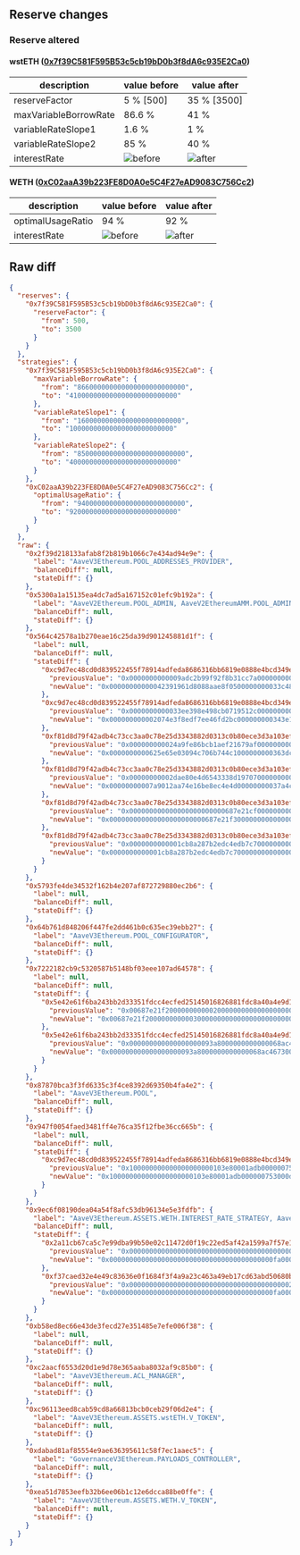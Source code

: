 ## Reserve changes

### Reserve altered

#### wstETH ([0x7f39C581F595B53c5cb19bD0b3f8dA6c935E2Ca0](https://etherscan.io/address/0x7f39C581F595B53c5cb19bD0b3f8dA6c935E2Ca0))

| description | value before | value after |
| --- | --- | --- |
| reserveFactor | 5 % [500] | 35 % [3500] |
| maxVariableBorrowRate | 86.6 % | 41 % |
| variableRateSlope1 | 1.6 % | 1 % |
| variableRateSlope2 | 85 % | 40 % |
| interestRate | ![before](https://dash.onaave.com/api/static?variableRateSlope1=16000000000000000000000000&variableRateSlope2=850000000000000000000000000&optimalUsageRatio=800000000000000000000000000&baseVariableBorrowRate=0&maxVariableBorrowRate=866000000000000000000000000) | ![after](https://dash.onaave.com/api/static?variableRateSlope1=10000000000000000000000000&variableRateSlope2=400000000000000000000000000&optimalUsageRatio=800000000000000000000000000&baseVariableBorrowRate=0&maxVariableBorrowRate=410000000000000000000000000) |

#### WETH ([0xC02aaA39b223FE8D0A0e5C4F27eAD9083C756Cc2](https://etherscan.io/address/0xC02aaA39b223FE8D0A0e5C4F27eAD9083C756Cc2))

| description | value before | value after |
| --- | --- | --- |
| optimalUsageRatio | 94 % | 92 % |
| interestRate | ![before](https://dash.onaave.com/api/static?variableRateSlope1=27000000000000000000000000&variableRateSlope2=400000000000000000000000000&optimalUsageRatio=940000000000000000000000000&baseVariableBorrowRate=0&maxVariableBorrowRate=427000000000000000000000000) | ![after](https://dash.onaave.com/api/static?variableRateSlope1=27000000000000000000000000&variableRateSlope2=400000000000000000000000000&optimalUsageRatio=920000000000000000000000000&baseVariableBorrowRate=0&maxVariableBorrowRate=427000000000000000000000000) |

## Raw diff

```json
{
  "reserves": {
    "0x7f39C581F595B53c5cb19bD0b3f8dA6c935E2Ca0": {
      "reserveFactor": {
        "from": 500,
        "to": 3500
      }
    }
  },
  "strategies": {
    "0x7f39C581F595B53c5cb19bD0b3f8dA6c935E2Ca0": {
      "maxVariableBorrowRate": {
        "from": "866000000000000000000000000",
        "to": "410000000000000000000000000"
      },
      "variableRateSlope1": {
        "from": "16000000000000000000000000",
        "to": "10000000000000000000000000"
      },
      "variableRateSlope2": {
        "from": "850000000000000000000000000",
        "to": "400000000000000000000000000"
      }
    },
    "0xC02aaA39b223FE8D0A0e5C4F27eAD9083C756Cc2": {
      "optimalUsageRatio": {
        "from": "940000000000000000000000000",
        "to": "920000000000000000000000000"
      }
    }
  },
  "raw": {
    "0x2f39d218133afab8f2b819b1066c7e434ad94e9e": {
      "label": "AaveV3Ethereum.POOL_ADDRESSES_PROVIDER",
      "balanceDiff": null,
      "stateDiff": {}
    },
    "0x5300a1a15135ea4dc7ad5a167152c01efc9b192a": {
      "label": "AaveV2Ethereum.POOL_ADMIN, AaveV2EthereumAMM.POOL_ADMIN, AaveV3Ethereum.ACL_ADMIN, AaveV3EthereumEtherFi.ACL_ADMIN, AaveV3EthereumLido.ACL_ADMIN, GovernanceV3Ethereum.EXECUTOR_LVL_1",
      "balanceDiff": null,
      "stateDiff": {}
    },
    "0x564c42578a1b270eae16c25da39d901245881d1f": {
      "label": null,
      "balanceDiff": null,
      "stateDiff": {
        "0xc9d7ec48cd0d839522455f78914adfeda8686316bb6819e0888e4bcd349e01b3": {
          "previousValue": "0x0000000000009adc2b99f92f8b31cc7a00000000033c481aa41e9356b0beafd6",
          "newValue": "0x00000000000042391961d8088aae8f0500000000033c481aa41e9356b0beafd6"
        },
        "0xc9d7ec48cd0d839522455f78914adfeda8686316bb6819e0888e4bcd349e01b4": {
          "previousValue": "0x0000000000033ee398e498cb0719512c000000000343e1f71b0e9af814c2257f",
          "newValue": "0x000000000002074e3f8edf7ee46fd2bc000000000343e1f71b0e9af814c2257f"
        },
        "0xf81d8d79f42adb4c73cc3aa0c78e25d3343882d0313c0b80ece3d3a103ef1ec0": {
          "previousValue": "0x000000000024a9fe86bcb1aef21679af000000000363dc9783795e1b48c1e838",
          "newValue": "0x0000000000625e65e03094c706b744c1000000000363dc9a6433586919cbc50a"
        },
        "0xf81d8d79f42adb4c73cc3aa0c78e25d3343882d0313c0b80ece3d3a103ef1ec1": {
          "previousValue": "0x00000000002dae80e4d6543338d1970700000000037a4c443bc1f479e3360846",
          "newValue": "0x00000000007a9012aa74e16be8ec4e4d00000000037a4c47e96a16f88c7a6685"
        },
        "0xf81d8d79f42adb4c73cc3aa0c78e25d3343882d0313c0b80ece3d3a103ef1ec2": {
          "previousValue": "0x000000000000000000000000687e21cf000000000000000000007130241f9be0",
          "newValue": "0x000000000000000000000000687e21f3000000000000000000007130241f9be0"
        },
        "0xf81d8d79f42adb4c73cc3aa0c78e25d3343882d0313c0b80ece3d3a103ef1ec7": {
          "previousValue": "0x0000000000001cb8a287b2edc4edb7c70000000000000002fa209b674edecfa7",
          "newValue": "0x0000000000001cb8a287b2edc4edb7c70000000000000002fa6a25119775e13e"
        }
      }
    },
    "0x5793fe4de34532f162b4e207af872729880ec2b6": {
      "label": null,
      "balanceDiff": null,
      "stateDiff": {}
    },
    "0x64b761d848206f447fe2dd461b0c635ec39ebb27": {
      "label": "AaveV3Ethereum.POOL_CONFIGURATOR",
      "balanceDiff": null,
      "stateDiff": {}
    },
    "0x7222182cb9c5320587b5148bf03eee107ad64578": {
      "label": null,
      "balanceDiff": null,
      "stateDiff": {
        "0x5e42e61f6ba243bb2d33351fdcc4ecfed25145016826881fdc8a40a4e9d16a26": {
          "previousValue": "0x00687e21f2000000000002000000000000000000000000000000000000000000",
          "newValue": "0x00687e21f2000000000003000000000000000000000000000000000000000000"
        },
        "0x5e42e61f6ba243bb2d33351fdcc4ecfed25145016826881fdc8a40a4e9d16a27": {
          "previousValue": "0x000000000000000000093a8000000000000068ac467300000000000000000000",
          "newValue": "0x000000000000000000093a8000000000000068ac4673000000000000687e21f3"
        }
      }
    },
    "0x87870bca3f3fd6335c3f4ce8392d69350b4fa4e2": {
      "label": "AaveV3Ethereum.POOL",
      "balanceDiff": null,
      "stateDiff": {}
    },
    "0x947f0054faed3481ff4e76ca35f12fbe36cc665b": {
      "label": null,
      "balanceDiff": null,
      "stateDiff": {
        "0xc9d7ec48cd0d839522455f78914adfeda8686316bb6819e0888e4bcd349e01b2": {
          "previousValue": "0x100000000000000000000103e80001adb0000007530001f4851229681fa41eaa",
          "newValue": "0x100000000000000000000103e80001adb000000753000dac851229681fa41eaa"
        }
      }
    },
    "0x9ec6f08190dea04a54f8afc53db96134e5e3fdfb": {
      "label": "AaveV3Ethereum.ASSETS.WETH.INTEREST_RATE_STRATEGY, AaveV3Ethereum.ASSETS.wstETH.INTEREST_RATE_STRATEGY, AaveV3Ethereum.ASSETS.WBTC.INTEREST_RATE_STRATEGY, AaveV3Ethereum.ASSETS.USDC.INTEREST_RATE_STRATEGY, AaveV3Ethereum.ASSETS.DAI.INTEREST_RATE_STRATEGY, AaveV3Ethereum.ASSETS.LINK.INTEREST_RATE_STRATEGY, AaveV3Ethereum.ASSETS.AAVE.INTEREST_RATE_STRATEGY, AaveV3Ethereum.ASSETS.cbETH.INTEREST_RATE_STRATEGY, AaveV3Ethereum.ASSETS.USDT.INTEREST_RATE_STRATEGY, AaveV3Ethereum.ASSETS.rETH.INTEREST_RATE_STRATEGY, AaveV3Ethereum.ASSETS.LUSD.INTEREST_RATE_STRATEGY, AaveV3Ethereum.ASSETS.CRV.INTEREST_RATE_STRATEGY, AaveV3Ethereum.ASSETS.MKR.INTEREST_RATE_STRATEGY, AaveV3Ethereum.ASSETS.SNX.INTEREST_RATE_STRATEGY, AaveV3Ethereum.ASSETS.BAL.INTEREST_RATE_STRATEGY, AaveV3Ethereum.ASSETS.UNI.INTEREST_RATE_STRATEGY, AaveV3Ethereum.ASSETS.LDO.INTEREST_RATE_STRATEGY, AaveV3Ethereum.ASSETS.ENS.INTEREST_RATE_STRATEGY, AaveV3Ethereum.ASSETS.ONE_INCH.INTEREST_RATE_STRATEGY, AaveV3Ethereum.ASSETS.FRAX.INTEREST_RATE_STRATEGY, AaveV3Ethereum.ASSETS.GHO.INTEREST_RATE_STRATEGY, AaveV3Ethereum.ASSETS.RPL.INTEREST_RATE_STRATEGY, AaveV3Ethereum.ASSETS.sDAI.INTEREST_RATE_STRATEGY, AaveV3Ethereum.ASSETS.STG.INTEREST_RATE_STRATEGY, AaveV3Ethereum.ASSETS.KNC.INTEREST_RATE_STRATEGY, AaveV3Ethereum.ASSETS.FXS.INTEREST_RATE_STRATEGY, AaveV3Ethereum.ASSETS.crvUSD.INTEREST_RATE_STRATEGY, AaveV3Ethereum.ASSETS.PYUSD.INTEREST_RATE_STRATEGY, AaveV3Ethereum.ASSETS.weETH.INTEREST_RATE_STRATEGY, AaveV3Ethereum.ASSETS.osETH.INTEREST_RATE_STRATEGY, AaveV3Ethereum.ASSETS.USDe.INTEREST_RATE_STRATEGY, AaveV3Ethereum.ASSETS.ETHx.INTEREST_RATE_STRATEGY, AaveV3Ethereum.ASSETS.sUSDe.INTEREST_RATE_STRATEGY, AaveV3Ethereum.ASSETS.tBTC.INTEREST_RATE_STRATEGY, AaveV3Ethereum.ASSETS.cbBTC.INTEREST_RATE_STRATEGY, AaveV3Ethereum.ASSETS.USDS.INTEREST_RATE_STRATEGY, AaveV3Ethereum.ASSETS.rsETH.INTEREST_RATE_STRATEGY, AaveV3Ethereum.ASSETS.LBTC.INTEREST_RATE_STRATEGY, AaveV3Ethereum.ASSETS.eBTC.INTEREST_RATE_STRATEGY, AaveV3Ethereum.ASSETS.RLUSD.INTEREST_RATE_STRATEGY, AaveV3Ethereum.ASSETS.PT_eUSDE_29MAY2025.INTEREST_RATE_STRATEGY, AaveV3Ethereum.ASSETS.PT_sUSDE_31JUL2025.INTEREST_RATE_STRATEGY, AaveV3Ethereum.ASSETS.USDtb.INTEREST_RATE_STRATEGY, AaveV3Ethereum.ASSETS.PT_USDe_31JUL2025.INTEREST_RATE_STRATEGY, AaveV3Ethereum.ASSETS.PT_eUSDE_14AUG2025.INTEREST_RATE_STRATEGY, AaveV3Ethereum.ASSETS.eUSDe.INTEREST_RATE_STRATEGY, AaveV3Ethereum.ASSETS.FBTC.INTEREST_RATE_STRATEGY",
      "balanceDiff": null,
      "stateDiff": {
        "0x2a11cb67ca5c7e99dba99b50e02c11472d0f19c22ed5af42a1599a7f57e1c7a4": {
          "previousValue": "0x00000000000000000000000000000000000000000fa00000010e0000000024b8",
          "newValue": "0x00000000000000000000000000000000000000000fa00000010e0000000023f0"
        },
        "0xf37caed32e4e49c83636e0f1684f3f4a9a23c463a49eb17cd63abd50680b378b": {
          "previousValue": "0x00000000000000000000000000000000000000002134000000a0000000001f40",
          "newValue": "0x00000000000000000000000000000000000000000fa000000064000000001f40"
        }
      }
    },
    "0xb58ed8ec66e43de3fecd27e351485e7efe006f38": {
      "label": null,
      "balanceDiff": null,
      "stateDiff": {}
    },
    "0xc2aacf6553d20d1e9d78e365aaba8032af9c85b0": {
      "label": "AaveV3Ethereum.ACL_MANAGER",
      "balanceDiff": null,
      "stateDiff": {}
    },
    "0xc96113eed8cab59cd8a66813bcb0ceb29f06d2e4": {
      "label": "AaveV3Ethereum.ASSETS.wstETH.V_TOKEN",
      "balanceDiff": null,
      "stateDiff": {}
    },
    "0xdabad81af85554e9ae636395611c58f7ec1aaec5": {
      "label": "GovernanceV3Ethereum.PAYLOADS_CONTROLLER",
      "balanceDiff": null,
      "stateDiff": {}
    },
    "0xea51d7853eefb32b6ee06b1c12e6dcca88be0ffe": {
      "label": "AaveV3Ethereum.ASSETS.WETH.V_TOKEN",
      "balanceDiff": null,
      "stateDiff": {}
    }
  }
}
```